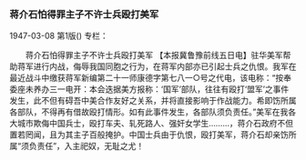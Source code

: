 ### 蒋介石怕得罪主子不许士兵殴打美军

1947-03-08
第1版()
专栏：

　　蒋介石怕得罪主子不许士兵殴打美军
    【本报冀鲁豫前线五日电】驻华美军帮助蒋军进行内战，侮辱我国同胞之行为，在蒋军内部亦已引起士兵之仇恨。我军在最近战斗中缴获蒋军新编第二十一师康德字第七八一○号之代电，该电称：“按奉委座未养办三一电开：本会迭据美方报称：‘国军’部队，往往有殴打‘盟军’之事件发生，此不但有碍吾中美合作友好之关系，并将直接影响于作战能力。希即饬所属各部队，不得再有借故殴打情形。如有此事件发生，各部队须负责任。”美军在我各大城市欺侮中国兵士，殴打车夫、轧死路人、强奸女学生………，蒋介石政府不但置若罔闻，且为其主子百般掩护。中国士兵由于仇恨，殴打美军，蒋介石却亲饬所属“须负责任”，入主祀奴，无耻之尤！
